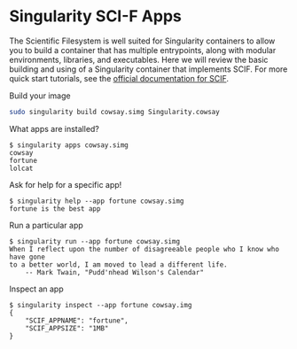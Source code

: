 # Singularity SCI-F Apps

The Scientific Filesystem is well suited for Singularity containers to allow you
to build a container that has multiple entrypoints, along with modular environments,
libraries, and executables. Here we will review the basic building and using of a
Singularity container that implements SCIF. For more quick start tutorials, see
the [official documentation for SCIF](https://vsoch.github.io/scif/).

Build your image

```sh
sudo singularity build cowsay.simg Singularity.cowsay 
```

What apps are installed?

```console
$ singularity apps cowsay.simg
cowsay
fortune
lolcat
```

Ask for help for a specific app!

```console
$ singularity help --app fortune cowsay.simg
fortune is the best app
```

Run a particular app

```console
$ singularity run --app fortune cowsay.simg
When I reflect upon the number of disagreeable people who I know who have gone
to a better world, I am moved to lead a different life.
    -- Mark Twain, "Pudd'nhead Wilson's Calendar"
```

Inspect an app

```console
$ singularity inspect --app fortune cowsay.img 
{
    "SCIF_APPNAME": "fortune",
    "SCIF_APPSIZE": "1MB"
}
```
